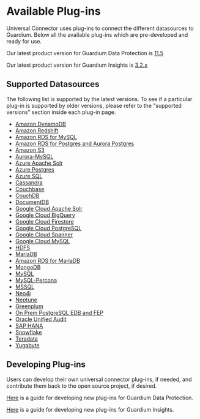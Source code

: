 # Available Plug-ins
Universal Connector uses plug-ins to connect the different datasources to Guardium. 
Below all the available plug-ins which are pre-developed and ready for use.

Our latest product version for Guardium Data Protection is [11.5](../docs/Guardium%20Data%20Protection)

Our latest product version for Guardium Insights is [3.2.x](../docs/Guardium%20Insights/3.2.x/Plugins_management.md)
## Supported Datasources
The following list is supported by the latest versions.
To see if a particular plug-in is supported by older versions, please refer to the "supported versions" section inside each plug-in page.
* [Amazon DynamoDB](../filter-plugin/logstash-filter-dynamodb-guardium/README.md)
* [Amazon Redshift](../filter-plugin/logstash-filter-redshift-aws-guardium/README.md) 
* [Amazon RDS for MySQL](../filter-plugin/logstash-filter-mysql-aws-guardium/README.md)
* [Amazon RDS for Postgres and Aurora Postgres](../filter-plugin/logstash-filter-postgres-guardium/README.md)
* [Amazon S3](../filter-plugin/logstash-filter-s3-guardium/README.md)
* [Aurora-MySQL](../filter-plugin/logstash-filter-aurora-mysql-guardium/README.md) 
* [Azure Apache Solr](../filter-plugin/logstash-filter-azure-apachesolr-guardium/README.md) 
* [Azure Postgres](../filter-plugin/logstash-filter-azure-postgresql-guardium/README.md) 
* [Azure SQL](../filter-plugin/logstash-filter-azure-sql-guardium/README.md) 
* [Cassandra](../filter-plugin/logstash-filter-cassandra-guardium/README.md) 
* [Couchbase](../filter-plugin/logstash-filter-couchbasedb-guardium/README.md)
* [CouchDB](../filter-plugin/logstash-filter-couchdb-guardium/README.md) 
* [DocumentDB](../filter-plugin/logstash-filter-documentdb-aws-guardium/README.md) 
* [Google Cloud Apache Solr](../filter-plugin/logstash-filter-pubsub-apachesolr-guardium/README.md) 
* [Google Cloud BigQuery](../filter-plugin/logstash-filter-pubsub-bigquery-guardium/README.md) 
* [Google Cloud Firestore](../filter-plugin/logstash-filter-pubsub-firestore-guardium/README.md) 
* [Google Cloud PostgreSQL](../filter-plugin/logstash-filter-pubsub-postgresql-guardium/README.md) 
* [Google Cloud Spanner](../filter-plugin/logstash-filter-pubsub-spanner-guardium/README.md) 
* [Google Cloud MySQL](../filter-plugin/logstash-filter-pubsub-mysql-guardium/README.md) 
* [HDFS](../filter-plugin/logstash-filter-hdfs-guardium/README.md)
* [MariaDB](../filter-plugin/logstash-filter-mariadb-guardium/README.md) 
* [Amazon RDS for MariaDB](../filter-plugin/logstash-filter-mariadb-aws-guardium/README.md) 
* [MongoDB](../filter-plugin/logstash-filter-mongodb-guardium/README.md)
* [MySQL](../filter-plugin/logstash-filter-mysql-guardium/README.md)
* [MySQL-Percona](../filter-plugin/logstash-filter-mysql-percona-guardium/README.md)
* [MSSQL](../filter-plugin/logstash-filter-mssql-guardium/README.md) 
* [Neo4j](../filter-plugin/logstash-filter-neo4j-guardium/README.md) 
* [Neptune](../filter-plugin/logstash-filter-neptune-aws-guardium/README.md) 
* [Greenplum](../filter-plugin/logstash-filter-onPremGreenplumdb-guardium/README.md)
* [On Prem PostgreSQL EDB and FEP](../filter-plugin/logstash-filter-onPremPostgres-guardium/README.md) 
* [Oracle Unified Audit](../filter-plugin/logstash-filter-oua-guardium/README.md) 
* [SAP HANA](../filter-plugin/logstash-filter-saphana-guardium/README.md)
* [Snowflake](https://github.com/infoinsights/guardium-snowflake-uc-filter) 
* [Teradata](../filter-plugin/logstash-filter-teradatadb-guardium/README.md) 
* [Yugabyte](../filter-plugin/logstash-filter-yugabyte-guardium/README.md) 

## Developing Plug-ins
Users can develop their own universal connector plug-ins, if needed, and contribute them back to the open source project, if desired.

[Here](../docs/Guardium%20Data%20Protection/developing_plugins_gdp.md) is a guide for developing new plug-ins for Guardium Data Protection.

[Here](../docs/Guardium%20Insights/3.2.x/developing_plugins_gi.md) is a guide for developing new plug-ins for Guardium Insights.
